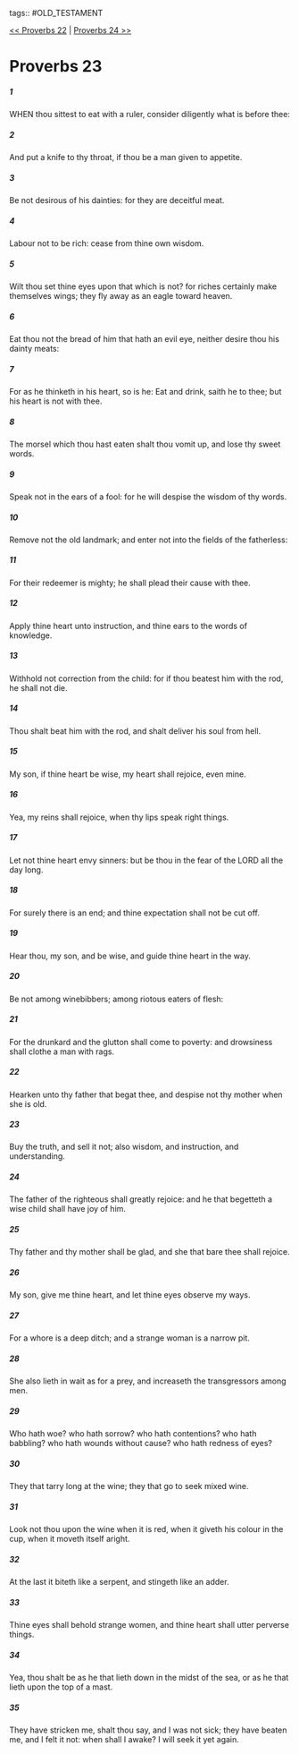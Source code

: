 tags:: #OLD_TESTAMENT

[<< Proverbs 22](OLD_TESTAMENT/20_Proverbs/Proverbs_22.md) | [Proverbs 24 >>](OLD_TESTAMENT/20_Proverbs/Proverbs_24.md)

# Proverbs 23

##### 1

WHEN thou sittest to eat with a ruler, consider diligently what is before thee:

##### 2

And put a knife to thy throat, if thou be a man given to appetite.

##### 3

Be not desirous of his dainties: for they are deceitful meat.

##### 4

Labour not to be rich: cease from thine own wisdom.

##### 5

Wilt thou set thine eyes upon that which is not? for riches certainly make themselves wings; they fly away as an eagle toward heaven.

##### 6

Eat thou not the bread of him that hath an evil eye, neither desire thou his dainty meats:

##### 7

For as he thinketh in his heart, so is he: Eat and drink, saith he to thee; but his heart is not with thee.

##### 8

The morsel which thou hast eaten shalt thou vomit up, and lose thy sweet words.

##### 9

Speak not in the ears of a fool: for he will despise the wisdom of thy words.

##### 10

Remove not the old landmark; and enter not into the fields of the fatherless:

##### 11

For their redeemer is mighty; he shall plead their cause with thee.

##### 12

Apply thine heart unto instruction, and thine ears to the words of knowledge.

##### 13

Withhold not correction from the child: for if thou beatest him with the rod, he shall not die.

##### 14

Thou shalt beat him with the rod, and shalt deliver his soul from hell.

##### 15

My son, if thine heart be wise, my heart shall rejoice, even mine.

##### 16

Yea, my reins shall rejoice, when thy lips speak right things.

##### 17

Let not thine heart envy sinners: but be thou in the fear of the LORD all the day long.

##### 18

For surely there is an end; and thine expectation shall not be cut off.

##### 19

Hear thou, my son, and be wise, and guide thine heart in the way.

##### 20

Be not among winebibbers; among riotous eaters of flesh:

##### 21

For the drunkard and the glutton shall come to poverty: and drowsiness shall clothe a man with rags.

##### 22

Hearken unto thy father that begat thee, and despise not thy mother when she is old.

##### 23

Buy the truth, and sell it not; also wisdom, and instruction, and understanding.

##### 24

The father of the righteous shall greatly rejoice: and he that begetteth a wise child shall have joy of him.

##### 25

Thy father and thy mother shall be glad, and she that bare thee shall rejoice.

##### 26

My son, give me thine heart, and let thine eyes observe my ways.

##### 27

For a whore is a deep ditch; and a strange woman is a narrow pit.

##### 28

She also lieth in wait as for a prey, and increaseth the transgressors among men.

##### 29

Who hath woe? who hath sorrow? who hath contentions? who hath babbling? who hath wounds without cause? who hath redness of eyes?

##### 30

They that tarry long at the wine; they that go to seek mixed wine.

##### 31

Look not thou upon the wine when it is red, when it giveth his colour in the cup, when it moveth itself aright.

##### 32

At the last it biteth like a serpent, and stingeth like an adder.

##### 33

Thine eyes shall behold strange women, and thine heart shall utter perverse things.

##### 34

Yea, thou shalt be as he that lieth down in the midst of the sea, or as he that lieth upon the top of a mast.

##### 35

They have stricken me, shalt thou say, and I was not sick; they have beaten me, and I felt it not: when shall I awake? I will seek it yet again.
